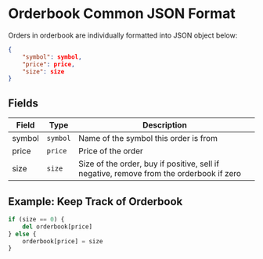 # Orderbook Common JSON Format

Orders in orderbook are individually formatted into JSON object below:

```json
{
    "symbol": symbol,
    "price": price,
    "size": size
}
```

## Fields

| Field  | Type     | Description                                                                             |
| ------ | -------- | --------------------------------------------------------------------------------------- |
| symbol | `symbol` | Name of the symbol this order is from                                                   |
| price  | `price`  | Price of the order                                                                      |
| size   | `size`   | Size of the order, buy if positive, sell if negative, remove from the orderbook if zero |

## Example: Keep Track of Orderbook

```python
if (size == 0) {
    del orderbook[price]
} else {
    orderbook[price] = size
}
```
